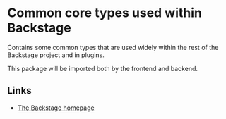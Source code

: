 # Common core types used within Backstage

Contains some common types that are used widely within the rest of the Backstage project and in plugins.

This package will be imported both by the frontend and backend.

## Links

- [The Backstage homepage](https://backstage.io)
